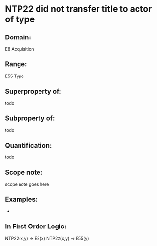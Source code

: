 # NTP22 did not transfer title to actor of type

## Domain: 

E8 Acquisition

## Range: 

E55 Type

## Superproperty of: 

todo

## Subproperty of: 

todo

## Quantification: 

todo

## Scope note: 

scope note goes here

## Examples: 

* 

## In First Order Logic: 

NTP22(x,y) ⇒ E8(x)
NTP22(x,y) ⇒ E55(y)

